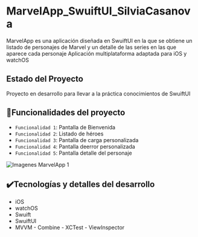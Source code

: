 # MarvelApp_SwuiftUI_SilviaCasanova
MarvelApp es una aplicación diseñada en SwuiftUI en la que se obtiene un listado de personajes de Marvel y un detalle de las series en las que aparece cada personaje
Aplicación multiplataforma adaptada para iOS y watchOS

## Estado del Proyecto
Proyecto en desarrollo para llevar a la práctica conocimientos de SwuiftUI


## :hammer:Funcionalidades del proyecto
- `Funcionalidad 1`: Pantalla de Bienvenida  
- `Funcionalidad 2`: Listado de héroes
- `Funcionalidad 3`: Pantalla de carga personalizada
- `Funcionalidad 4`: Pantalla deerror personalizada
- `Funcionalidad 5`: Pantalla detalle del personaje


![‎Imagenes MarvelApp ‎1](https://github.com/SilviaITI/MarvelApp_SwuiftUI_SilviaCasanova/assets/99767436/32302eb2-11fc-4fc4-b459-63372794f64a)




## ✔️Tecnologías y detalles del desarrollo
  - iOS
  - watchOS
   - Swuift
   - SwuiftUI
   -  MVVM
    - Combine
    - XCTest
    - ViewInspector
